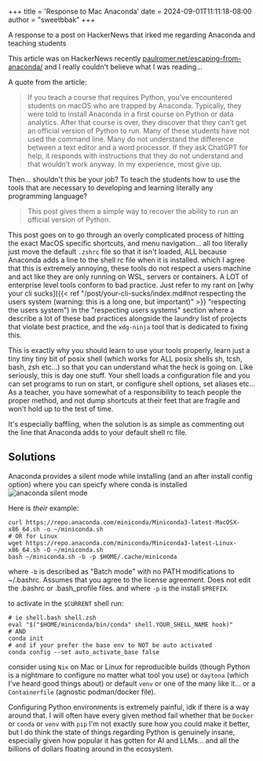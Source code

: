 +++
title = 'Response to Mac Anaconda'
date = 2024-09-01T11:11:18-08:00
author = "sweetbbak" 
+++

A response to a post on HackerNews that irked me regarding Anaconda and teaching students

<!--more-->

This article was on HackerNews recently [paulromer.net/escaping-from-anaconda/](https://paulromer.net/escaping-from-anaconda/) and I really couldn't believe what I was reading...

A quote from the article:

> If you teach a course that requires Python, you’ve encountered students on macOS who are trapped by Anaconda.
> Typically, they were told to install Anaconda in a first course on Python or data analytics.
> After that course is over, they discover that they can’t get an official version of Python to run.
> Many of these students have not used the command line. Many do not understand the difference between a text editor and a word processor.
> If they ask ChatGPT for help, it responds with instructions that they do not understand and that wouldn’t work anyway. In my experience, most give up.

Then... shouldn't this be your job? To teach the students how to use the tools that are necessary to developing and learning literally any programming language?

> This post gives them a simple way to recover the ability to run an official version of Python.

This post goes on to go through an overly complicated process of hitting the exact MacOS specific shortcuts, and menu navigation... all too literally just
move the default `.zshrc` file so that it isn't loaded, ALL because Anaconda adds a line to the shell rc file when it is installed.
which I agree that this is extremely annoying, these tools do not respect a users machine and act like they are only running on WSL, servers or containers.
A LOT of enterprise level tools conform to bad practice. Just refer to my rant on [why your cli sucks]({{< ref "/post/your-cli-sucks/index.md#not respecting the users system (warning: this is a long one, but important)" >}} "respecting the users system") in the "respecting users systems" section
where a describe a lot of these bad practices alongside the laundry list of projects that violate best practice, and the `xdg-ninja` tool that is dedicated to fixing this.

This is exactly why you should learn to use your tools properly, learn just a tiny tiny tiny bit of posix shell (which works for ALL posix shells sh, tcsh, bash, zsh etc...) so that you can understand what the heck is going on.
Like seriously, this is day one stuff. Your shell loads a configuration file and you can set programs to run on start, or configure shell options, set aliases etc...
As a teacher, you have somewhat of a responsibility to teach people the proper method, and not dump shortcuts at their feet that are fragile and won't hold up to the
test of time.

It's especially baffling, when the solution is as simple as commenting out the line that Anaconda adds to your default shell rc file.

## Solutions

Anaconda provides a silent mode while installing (and an after install config option) where you can speicfy where conda is installed
![anaconda silent mode](https://docs.anaconda.com/anaconda/install/silent-mode/)

Here is _their_ example:

```fish
curl https://repo.anaconda.com/miniconda/Miniconda3-latest-MacOSX-x86_64.sh -o ~/miniconda.sh
# OR for Linux
wget https://repo.anaconda.com/miniconda/Miniconda3-latest-Linux-x86_64.sh -O ~/miniconda.sh
bash ~/miniconda.sh -b -p $HOME/.cache/miniconda
```

where `-b` is described as "Batch mode" with no PATH modifications to ~/.bashrc. Assumes that you agree to the license agreement. Does not edit the .bashrc or .bash_profile files.
and where `-p` is the install `$PREFIX`.

to activate in the `$CURRENT` shell run:

```fish
# ie shell.bash shell.zsh
eval "$("$HOME/miniconda/bin/conda" shell.YOUR_SHELL_NAME hook)"
# AND
conda init
# and if your prefer the base env to NOT be auto activated
conda config --set auto_activate_base false
```

consider using `Nix` on Mac or Linux for reproducible builds (though Python is a nightmare to configure no matter what tool you use) or `daytona` (which I've heard good things about)
or default `venv` or one of the many like it... or a `Containerfile` (agnostic podman/docker file).

Configuring Python environments is extremely painful, idk if there is a way around that. I will often have every given method fail whether that be `Docker` or `conda` or `venv` with `pip`
I'm not exactly sure how you could make it better, but I do think the state of things regarding Python is genuinely insane, especially given how popular it has gotten
for AI and LLMs... and all the billions of dollars floating around in the ecosystem.
